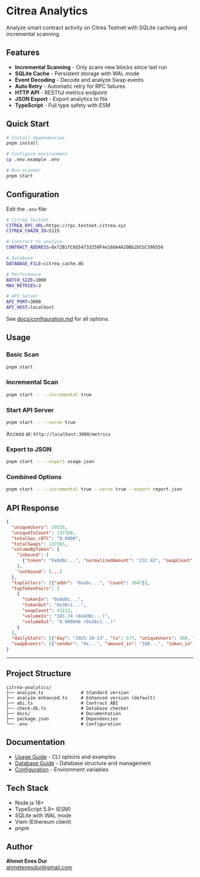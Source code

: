 # Citrea Analytics

Analyze smart contract activity on Citrea Testnet with SQLite caching and incremental scanning.

## Features

- **Incremental Scanning** - Only scans new blocks since last run
- **SQLite Cache** - Persistent storage with WAL mode
- **Event Decoding** - Decode and analyze Swap events
- **Auto Retry** - Automatic retry for RPC failures
- **HTTP API** - RESTful metrics endpoint
- **JSON Export** - Export analytics to file
- **TypeScript** - Full type safety with ESM

## Quick Start

```bash
# Install dependencies
pnpm install

# Configure environment
cp .env.example .env

# Run scanner
pnpm start
```

## Configuration

Edit the `.env` file:

```bash
# Citrea Testnet
CITREA_RPC_URL=https://rpc.testnet.citrea.xyz
CITREA_CHAIN_ID=5115

# Contract to analyze
CONTRACT_ADDRESS=0x72B1fC6b54733250F4e18dA4A20Bb2DCbC598556

# Database
DATABASE_FILE=citrea_cache.db

# Performance
BATCH_SIZE=1000
MAX_RETRIES=3

# API Server
API_PORT=3000
API_HOST=localhost
```

See [docs/configuration.md](docs/configuration.md) for all options.

## Usage

### Basic Scan

```bash
pnpm start
```

### Incremental Scan

```bash
pnpm start -- --incremental true
```

### Start API Server

```bash
pnpm start -- --serve true
```

Access at: `http://localhost:3000/metrics`

### Export to JSON

```bash
pnpm start -- --export usage.json
```

### Combined Options

```bash
pnpm start -- --incremental true --serve true --export report.json
```

## API Response

```json
{
  "uniqueUsers": 29326,
  "uniqueTxCount": 137368,
  "totalGas_cBTC": "0.0000",
  "totalSwaps": 137365,
  "volumeByToken": {
    "inbound": [
      {"token": "0x8d0c...", "normalizedAmount": "232.43", "swapCount": 47920}
    ],
    "outbound": [...]
  },
  "topCallers": [{"addr": "0xabc...", "count": 3047}],
  "topTokenPairs": [
    {
      "tokenIn": "0x8d0c...",
      "tokenOut": "0x36c1...",
      "swapCount": 41212,
      "volumeIn": "181.74 (0x8d0c...)",
      "volumeOut": "0.000046 (0x36c1...)"
    }
  ],
  "dailyStats": [{"day": "2025-10-13", "tx": 577, "uniqueUsers": 360, "swaps": 577}],
  "swapEvents": [{"sender": "0x...", "amount_in": "100...", "token_in": "0x...", ...}]
}
```

---

## Project Structure

```
citrea-analytics/
├── analyze.ts              # Standard version
├── analyze-enhanced.ts     # Enhanced version (default)
├── abi.ts                  # Contract ABI
├── check-db.ts             # Database checker
├── docs/                   # Documentation
├── package.json            # Dependencies
└── .env                    # Configuration
```

## Documentation

- [Usage Guide](docs/usage.md) - CLI options and examples
- [Database Guide](docs/database.md) - Database structure and management
- [Configuration](docs/configuration.md) - Environment variables

## Tech Stack

- Node.js 18+
- TypeScript 5.9+ (ESM)
- SQLite with WAL mode
- Viem (Ethereum client)
- pnpm

## Author

**Ahmet Enes Dur**  
ahmetenesdur@gmail.com
